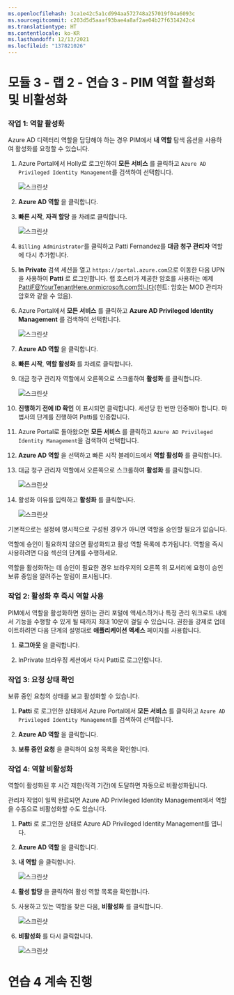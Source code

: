 ```yaml
---
ms.openlocfilehash: 3ca1e42c5a1cd994aa572748a257019f04a6093c
ms.sourcegitcommit: c203d5d5aaaf93bae4a8af2ae04b27f6314242c4
ms.translationtype: HT
ms.contentlocale: ko-KR
ms.lasthandoff: 12/13/2021
ms.locfileid: "137821026"
---
```

# <a name="module-3---lab-2---exercise-3---activate-and-deactivate-pim-roles"></a>모듈 3 - 랩 2 - 연습 3 - PIM 역할 활성화 및 비활성화


### <a name="task-1-activate-a-role"></a>작업 1: 역할 활성화


Azure AD 디렉터리 역할을 담당해야 하는 경우 PIM에서 **내 역할** 탐색 옵션을 사용하여 활성화를 요청할 수 있습니다.


1.  Azure Portal에서 Holly로 로그인하여 **모든 서비스** 를 클릭하고 `Azure AD Privileged Identity Management`를 검색하여 선택합니다.

     ![스크린샷](../Media/a52510a3-b2a2-4b21-91a8-ee7f34b39a72.png)

1.  **Azure AD 역할** 을 클릭합니다.
 
1.  **빠른 시작**, **자격 할당** 을 차례로 클릭합니다.

     ![스크린샷](../Media/a7af9dbc-d901-4c9e-9cd5-63fd30726639.png)

1.  `Billing Administrator`를 클릭하고 Patti Fernandez를 **대금 청구 관리자** 역할에 다시 추가합니다.


1.  **In Private** 검색 세션을 열고 `https://portal.azure.com`으로 이동한 다음 UPN을 사용하여 **Patti** 로 로그인합니다. 랩 호스터가 제공한 암호를 사용하는 예제 PattiF@YourTenantHere.onmicrosoft.com입니다(힌트: 암호는 MOD 관리자 암호와 같을 수 있음).  

1.  Azure Portal에서 **모든 서비스** 를 클릭하고 **Azure AD Privileged Identity Management** 를 검색하여 선택합니다.

     ![스크린샷](../Media/a52510a3-b2a2-4b21-91a8-ee7f34b39a72.png)

1.  **Azure AD 역할** 을 클릭합니다.

1.  **빠른 시작**, **역할 활성화** 를 차례로 클릭합니다.

1.  대금 청구 관리자 역할에서 오른쪽으로 스크롤하여 **활성화** 를 클릭합니다.

     ![스크린샷](../Media/bd3d79a3-a66d-48a5-8b2e-94c18358b250.png)

1.  **진행하기 전에 ID 확인** 이 표시되면 클릭합니다. 세션당 한 번만 인증해야 합니다. 마법사의 단계를 진행하여 Patti를 인증합니다.
 
1.  Azure Portal로 돌아왔으면 **모든 서비스** 를 클릭하고 `Azure AD Privileged Identity Management`을 검색하여 선택합니다.

1.  **Azure AD 역할** 을 선택하고 빠른 시작 블레이드에서 **역할 활성화** 를 클릭합니다.

1.  대금 청구 관리자 역할에서 오른쪽으로 스크롤하여 **활성화** 를 클릭합니다.

     ![스크린샷](../Media/bd3d79a3-a66d-48a5-8b2e-94c18358b250.png)

1.  활성화 이유를 입력하고 **활성화** 를 클릭합니다.

     ![스크린샷](../Media/b17f972d-8df2-4b78-a361-202bab94dd17.png)

기본적으로는 설정에 명시적으로 구성된 경우가 아니면 역할을 승인할 필요가 없습니다. 

 역할에 승인이 필요하지 않으면 활성화되고 활성 역할 목록에 추가됩니다. 역할을 즉시 사용하려면 다음 섹션의 단계를 수행하세요.

 역할을 활성화하는 데 승인이 필요한 경우 브라우저의 오른쪽 위 모서리에 요청이 승인 보류 중임을 알려주는 알림이 표시됩니다.


### <a name="task-2-use-a-role-immediately-after-activation"></a>작업 2: 활성화 후 즉시 역할 사용


PIM에서 역할을 활성화하면 원하는 관리 포털에 액세스하거나 특정 관리 워크로드 내에서 기능을 수행할 수 있게 될 때까지 최대 10분이 걸릴 수 있습니다. 권한을 강제로 업데이트하려면 다음 단계의 설명대로 **애플리케이션 액세스** 페이지를 사용합니다.


1.  **로그아웃** 을 클릭합니다.

1.  InPrivate 브라우징 세션에서 다시 Patti로 로그인합니다.


### <a name="task-3-view-the-status-of-your-requests"></a>작업 3: 요청 상태 확인


보류 중인 요청의 상태를 보고 활성화할 수 있습니다.


1.  **Patti** 로 로그인한 상태에서 Azure Portal에서 **모든 서비스** 를 클릭하고 `Azure AD Privileged Identity Management`를 검색하여 선택합니다.

1.  **Azure AD 역할** 을 클릭합니다.

1.  **보류 중인 요청** 을 클릭하여 요청 목록을 확인합니다.


### <a name="task-4-deactivate-a-role"></a>작업 4: 역할 비활성화


역할이 활성화된 후 시간 제한(적격 기간)에 도달하면 자동으로 비활성화됩니다.

관리자 작업이 일찍 완료되면 Azure AD Privileged Identity Management에서 역할을 수동으로 비활성화할 수도 있습니다.



1.  **Patti** 로 로그인한 상태로 Azure AD Privileged Identity Management를 엽니다.

1.  **Azure AD 역할** 을 클릭합니다.

1.  **내 역할** 을 클릭합니다.

     ![스크린샷](../Media/72435386-92e6-4cb7-9107-7adcc1198389.png)

1.  **활성 할당** 을 클릭하여 활성 역할 목록을 확인합니다.

1.  사용하고 있는 역할을 찾은 다음, **비활성화** 를 클릭합니다.

     ![스크린샷](../Media/6360dbed-ceea-4139-8282-a95f2b26ebd2.png)

1.  **비활성화** 를 다시 클릭합니다.

     ![스크린샷](../Media/deactivate.png)




# <a name="continue-to-exercise-4"></a>연습 4 계속 진행
